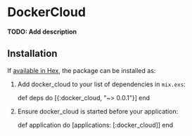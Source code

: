 # DockerCloud

**TODO: Add description**

## Installation

If [available in Hex](https://hex.pm/docs/publish), the package can be installed as:

  1. Add docker_cloud to your list of dependencies in `mix.exs`:

        def deps do
          [{:docker_cloud, "~> 0.0.1"}]
        end

  2. Ensure docker_cloud is started before your application:

        def application do
          [applications: [:docker_cloud]]
        end

